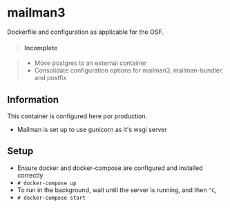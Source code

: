 # mailman3

Dockerfile and configuration as applicable for the OSF.

> #### Incomplete

> - Move postgres to an external container
> - Consolidate configuration options for mailman3, mailman-bundler, and postfix

## Information

This container is configured here por production.
- Mailman is set up to use gunicorn as it's wsgi server

## Setup

- Ensure docker and docker-compose are configured and installed correctly
- `# docker-compose up`
- To run in the background, wait until the server is running, and then `^C`,
- `# docker-compose start`



